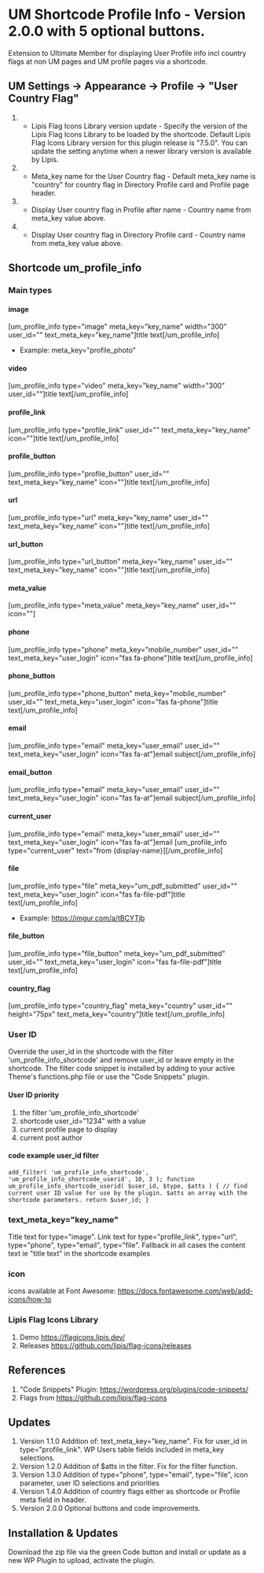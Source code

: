 # UM Shortcode Profile Info - Version 2.0.0 with 5 optional buttons.
Extension to Ultimate Member for displaying User Profile info incl country flags at non UM pages and UM profile pages via a shortcode.

## UM Settings -> Appearance -> Profile -> "User Country Flag"
1. *  Lipis Flag Icons Library version update - Specify the version of the Lipis Flag Icons Library to be loaded by the shortcode.
Default Lipis Flag Icons Library version for this plugin release is "7.5.0".
You can update the setting anytime when a newer library version is available by Lipis.
2. *  Meta_key name for the User Country flag - Default meta_key name is "country" for country flag in Directory Profile card and Profile page header.
3. *  Display User country flag in Profile after name - Country name from meta_key value above.
4. *  Display User country flag in Directory Profile card - Country name from meta_key value above.

## Shortcode um_profile_info
### Main types
#### image
[um_profile_info type="image" meta_key="key_name" width="300" user_id="" text_meta_key="key_name"]title text[/um_profile_info] 
* Example: meta_key="profile_photo"
#### video
[um_profile_info type="video" meta_key="key_name" width="300" user_id=""]title text[/um_profile_info]
#### profile_link
[um_profile_info type="profile_link" user_id="" text_meta_key="key_name" icon=""]title text[/um_profile_info]
####  profile_button
[um_profile_info type="profile_button" user_id="" text_meta_key="key_name" icon=""]title text[/um_profile_info]
#### url
[um_profile_info type="url" meta_key="key_name" user_id="" text_meta_key="key_name" icon=""]title text[/um_profile_info]
#### url_button
[um_profile_info type="url_button" meta_key="key_name" user_id="" text_meta_key="key_name" icon=""]title text[/um_profile_info]
#### meta_value
[um_profile_info type="meta_value" meta_key="key_name" user_id="" icon=""]
#### phone
[um_profile_info type="phone" meta_key="mobile_number" user_id="" text_meta_key="user_login" icon="fas fa-phone"]title text[/um_profile_info]
#### phone_button
[um_profile_info type="phone_button" meta_key="mobile_number" user_id="" text_meta_key="user_login" icon="fas fa-phone"]title text[/um_profile_info]
#### email
[um_profile_info type="email" meta_key="user_email" user_id="" text_meta_key="user_login" icon="fas fa-at"]email subject[/um_profile_info]
#### email_button
[um_profile_info type="email" meta_key="user_email" user_id="" text_meta_key="user_login" icon="fas fa-at"]email subject[/um_profile_info]
#### current_user
[um_profile_info type="email" meta_key="user_email" user_id="" text_meta_key="user_login" icon="fas fa-at"]email [um_profile_info type="current_user" text="from {display-name}][/um_profile_info]
#### file
[um_profile_info type="file" meta_key="um_pdf_submitted" user_id="" text_meta_key="user_login" icon="fas fa-file-pdf"]title text[/um_profile_info]
* Example: https://imgur.com/a/tBCYTjb
#### file_button
[um_profile_info type="file_button" meta_key="um_pdf_submitted" user_id="" text_meta_key="user_login" icon="fas fa-file-pdf"]title text[/um_profile_info]
#### country_flag
[um_profile_info type="country_flag" meta_key="country" user_id="" height="75px"  text_meta_key="country"]title text[/um_profile_info]

### User ID
Override the user_id in the shortcode with the filter 'um_profile_info_shortcode' and remove user_id or leave empty in the shortcode. The filter code snippet is installed by adding to your active Theme's functions.php file or use the "Code Snippets" plugin.
#### User ID priority
1. the filter 'um_profile_info_shortcode'
2. shortcode user_id="1234" with a value
3. current profile page to display
4. current post author
#### code example user_id filter
<code>add_filter( 'um_profile_info_shortcode', 'um_profile_info_shortcode_userid', 10, 3 );
function um_profile_info_shortcode_userid( $user_id, $type, $atts ) {
    // find current user ID value for use by the plugin. $atts an array with the shortcode parameters.
    return $user_id;
}</code>
###  text_meta_key="key_name"
Title text for type="image". Link text for  type="profile_link", type="url", type="phone", type="email", type="file". Fallback in all cases the content text ie "title text" in the shortcode examples
### icon
icons available at Font Awesome: https://docs.fontawesome.com/web/add-icons/how-to
### Lipis Flag Icons Library
1. Demo https://flagicons.lipis.dev/
2. Releases https://github.com/lipis/flag-icons/releases

## References
1. "Code Snippets" Plugin: https://wordpress.org/plugins/code-snippets/
2. Flags from https://github.com/lipis/flag-icons

## Updates
1. Version 1.1.0 Addition of: text_meta_key="key_name". Fix for user_id in type="profile_link". WP Users table fields included in meta_key selections.
2. Version 1.2.0 Addition of $atts in the filter. Fix for the filter function.
3. Version 1.3.0 Addition of type="phone", type="email", type="file", icon parameter, user ID selections and priorities
4. Version 1.4.0 Addition of country flags either as shortcode or Profile meta field in header.
5. Version 2.0.0 Optional buttons and code improvements.

## Installation & Updates
Download the zip file via the green Code button and install or update as a new WP Plugin to upload, activate the plugin.
